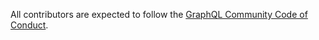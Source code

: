 All contributors are expected to follow the [GraphQL Community Code of Conduct](https://graphql.org/codeofconduct/).
